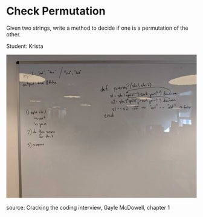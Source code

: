 # Check Permutation

Given two strings, write a method to decide if one is a permutation of the other.

Student: Krista

![solution](solution.jpg)

source: Cracking the coding interview, Gayle McDowell, chapter 1
